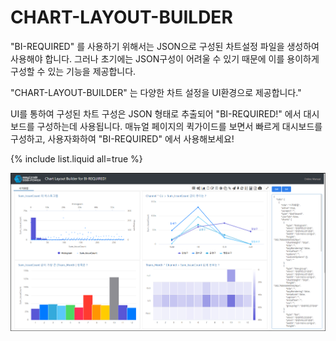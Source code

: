 # CHART-LAYOUT-BUILDER 

"BI-REQUIRED" 를 사용하기 위해서는 JSON으로 구성된 차트설정 파일을 생성하여 사용해야 합니다. 그러나 초기에는 JSON구성이 어려울 수 있기 때문에 이를 용이하게 구성할 수 있는 기능을 제공합니다.  <br>

"CHART-LAYOUT-BUILDER" 는 다양한 차트 설정을 UI환경으로 제공합니다."<br>

UI를 통하여 구성된 차트 구성은 JSON 형태로 추출되어 "BI-REQUIRED!" 에서 대시보드를 구성하는데 사용됩니다. 매뉴얼 페이지의 퀵가이드를 보면서 빠르게 대시보드를 구성하고, 사용자화하여 "BI-REQUIRED" 에서 사용해보세요! <br>

{% include list.liquid all=true %}

![image-20230411111921273](images/README/image-20230411111921273.png)

